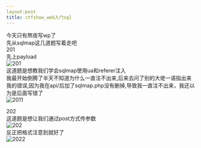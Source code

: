 ```yaml
---
layout:post   
title: ctfshow_web入门sql
---
```

今天只有熬夜写wp了  
先从sqlmap这几道题写着走吧   
201  
先上payload          
![201](asset/image/201.png)        
这道题是想教我们学会sqlmap使用ua和referer注入      
我最开始倒腾了半天不知道为什么一直注不出来,后来去问了别的大佬一语指出来我的错误,因为我在api/后加了sqlmap.php没有删掉,导致我一直注不出来，我还以为是后面写错了       
![2011](asset/image/2011.png)    

202        
这道题是想让我们通过post方式传参数      
![202](asset/image/202.png)          
反正把格式注意到就好了    
![2022](asset/image/2022.png)       
  
